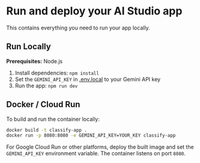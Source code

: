 # Run and deploy your AI Studio app

This contains everything you need to run your app locally.

## Run Locally

**Prerequisites:**  Node.js


1. Install dependencies:
   `npm install`
2. Set the `GEMINI_API_KEY` in [.env.local](.env.local) to your Gemini API key
3. Run the app:
   `npm run dev`

## Docker / Cloud Run

To build and run the container locally:

```bash
docker build -t classify-app .
docker run -p 8080:8080 -e GEMINI_API_KEY=YOUR_KEY classify-app
```

For Google Cloud Run or other platforms, deploy the built image and set the `GEMINI_API_KEY` environment variable. The container listens on port `8080`.
